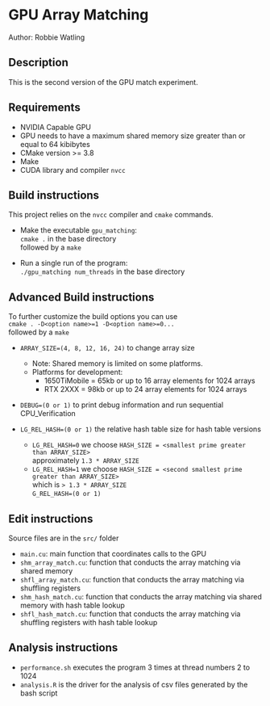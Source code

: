 # GPU Array Matching

Author: Robbie Watling

## Description
This is the second version of the GPU match experiment.

## Requirements
* NVIDIA Capable GPU
* GPU needs to have a maximum shared memory size greater than or equal to 64 kibibytes
* CMake version >= 3.8
* Make
* CUDA library and compiler `nvcc`

## Build instructions
This project relies on the `nvcc` compiler and `cmake` commands.

* Make the executable `gpu_matching`:<br>
`cmake .` in the base directory<br>
 followed by a `make` <br>

* Run a single run of the program:<br>
`./gpu_matching num_threads` in the base directory

## Advanced Build instructions
To further customize the build options you can use <br>
`cmake . -D<option name>=1 -D<option name>=0...` <br>
followed by a `make` <br>

* `ARRAY_SIZE=(4, 8, 12, 16, 24)` to change array size <br>
  * Note: Shared memory is limited on some platforms. <br>
  * Platforms for development: <br>
    * 1650TiMobile = 65kb or up to 16 array elements for 1024 arrays <br>
    * RTX 2XXX = 98kb or up to 24 array elements for 1024 arrays <br>

* `DEBUG=(0 or 1)` to print debug information and run sequential CPU_Verification <br>

* `LG_REL_HASH=(0 or 1)` the relative hash table size for hash table versions
  * `LG_REL_HASH=0` we choose `HASH_SIZE = <smallest prime greater than ARRAY_SIZE>` <br> approximately `1.3 * ARRAY_SIZE` <br>
  * `LG_REL_HASH=1` we choose `HASH_SIZE = <second smallest prime greater than ARRAY_SIZE>` <br> which is `> 1.3 * ARRAY_SIZE` <br>
`G_REL_HASH=(0 or 1)` <br>

## Edit instructions
Source files are in the `src/` folder <br>

* `main.cu`: main function that coordinates calls to the GPU
* `shm_array_match.cu`: function that conducts the array matching via shared memory
* `shfl_array_match.cu`: function that conducts the array matching via shuffling registers
* `shm_hash_match.cu`: function that conducts the array matching via shared memory with hash table lookup
* `shfl_hash_match.cu`: function that conducts the array matching via shuffling registers with hash table lookup

## Analysis instructions
* `performance.sh` executes the program 3 times at thread numbers 2 to 1024
* `analysis.R` is the driver for the analysis of csv files generated by the bash script
